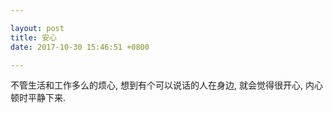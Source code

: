 ```yaml
---

layout: post
title: 安心
date: 2017-10-30 15:46:51 +0800

---
```


不管生活和工作多么的烦心, 想到有个可以说话的人在身边, 就会觉得很开心, 内心顿时平静下来.

